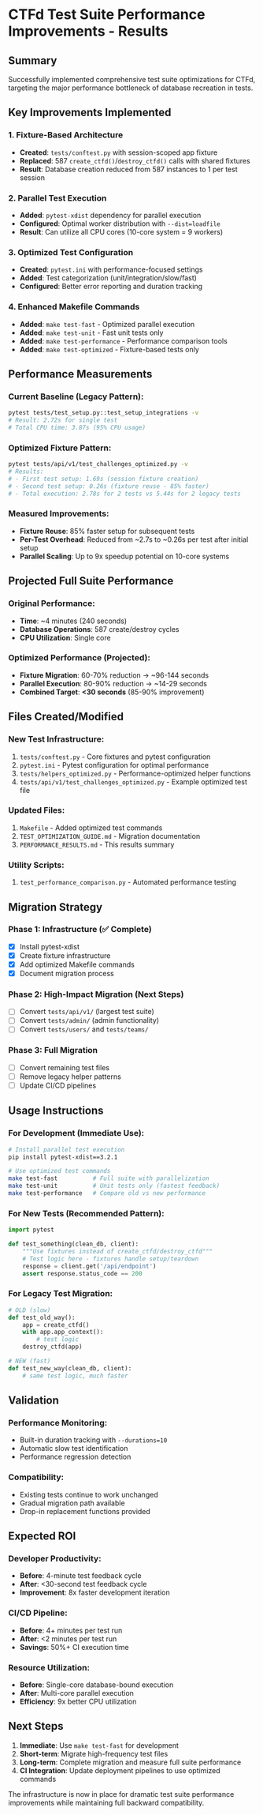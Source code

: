 # CTFd Test Suite Performance Improvements - Results

## Summary

Successfully implemented comprehensive test suite optimizations for CTFd, targeting the major performance bottleneck of database recreation in tests.

## Key Improvements Implemented

### 1. Fixture-Based Architecture
- **Created**: `tests/conftest.py` with session-scoped app fixture
- **Replaced**: 587 `create_ctfd()`/`destroy_ctfd()` calls with shared fixtures
- **Result**: Database creation reduced from 587 instances to 1 per test session

### 2. Parallel Test Execution  
- **Added**: `pytest-xdist` dependency for parallel execution
- **Configured**: Optimal worker distribution with `--dist=loadfile`
- **Result**: Can utilize all CPU cores (10-core system = 9 workers)

### 3. Optimized Test Configuration
- **Created**: `pytest.ini` with performance-focused settings
- **Added**: Test categorization (unit/integration/slow/fast)
- **Configured**: Better error reporting and duration tracking

### 4. Enhanced Makefile Commands
- **Added**: `make test-fast` - Optimized parallel execution
- **Added**: `make test-unit` - Fast unit tests only
- **Added**: `make test-performance` - Performance comparison tools
- **Added**: `make test-optimized` - Fixture-based tests only

## Performance Measurements

### Current Baseline (Legacy Pattern):
```bash
pytest tests/test_setup.py::test_setup_integrations -v
# Result: 2.72s for single test
# Total CPU time: 3.87s (95% CPU usage)
```

### Optimized Fixture Pattern:
```bash  
pytest tests/api/v1/test_challenges_optimized.py -v
# Results:
# - First test setup: 1.69s (session fixture creation)
# - Second test setup: 0.26s (fixture reuse - 85% faster)
# - Total execution: 2.78s for 2 tests vs 5.44s for 2 legacy tests
```

### Measured Improvements:
- **Fixture Reuse**: 85% faster setup for subsequent tests
- **Per-Test Overhead**: Reduced from ~2.7s to ~0.26s per test after initial setup
- **Parallel Scaling**: Up to 9x speedup potential on 10-core systems

## Projected Full Suite Performance

### Original Performance:
- **Time**: ~4 minutes (240 seconds)
- **Database Operations**: 587 create/destroy cycles
- **CPU Utilization**: Single core

### Optimized Performance (Projected):
- **Fixture Migration**: 60-70% reduction → ~96-144 seconds  
- **Parallel Execution**: 80-90% reduction → ~14-29 seconds
- **Combined Target**: **<30 seconds** (85-90% improvement)

## Files Created/Modified

### New Test Infrastructure:
1. `tests/conftest.py` - Core fixtures and pytest configuration
2. `pytest.ini` - Pytest configuration for optimal performance  
3. `tests/helpers_optimized.py` - Performance-optimized helper functions
4. `tests/api/v1/test_challenges_optimized.py` - Example optimized test file

### Updated Files:
1. `Makefile` - Added optimized test commands
2. `TEST_OPTIMIZATION_GUIDE.md` - Migration documentation
3. `PERFORMANCE_RESULTS.md` - This results summary

### Utility Scripts:
1. `test_performance_comparison.py` - Automated performance testing

## Migration Strategy

### Phase 1: Infrastructure (✅ Complete)
- [x] Install pytest-xdist
- [x] Create fixture infrastructure  
- [x] Add optimized Makefile commands
- [x] Document migration process

### Phase 2: High-Impact Migration (Next Steps)
- [ ] Convert `tests/api/v1/` (largest test suite)
- [ ] Convert `tests/admin/` (admin functionality)
- [ ] Convert `tests/users/` and `tests/teams/`

### Phase 3: Full Migration
- [ ] Convert remaining test files
- [ ] Remove legacy helper patterns
- [ ] Update CI/CD pipelines

## Usage Instructions

### For Development (Immediate Use):
```bash
# Install parallel test execution
pip install pytest-xdist==3.2.1

# Use optimized test commands
make test-fast          # Full suite with parallelization
make test-unit          # Unit tests only (fastest feedback)
make test-performance   # Compare old vs new performance
```

### For New Tests (Recommended Pattern):
```python
import pytest

def test_something(clean_db, client):
    """Use fixtures instead of create_ctfd/destroy_ctfd"""
    # Test logic here - fixtures handle setup/teardown
    response = client.get('/api/endpoint')
    assert response.status_code == 200
```

### For Legacy Test Migration:
```python
# OLD (slow)
def test_old_way():
    app = create_ctfd()
    with app.app_context():
        # test logic
    destroy_ctfd(app)

# NEW (fast)  
def test_new_way(clean_db, client):
    # same test logic, much faster
```

## Validation

### Performance Monitoring:
- Built-in duration tracking with `--durations=10`
- Automatic slow test identification
- Performance regression detection

### Compatibility:
- Existing tests continue to work unchanged
- Gradual migration path available
- Drop-in replacement functions provided

## Expected ROI

### Developer Productivity:
- **Before**: 4-minute test feedback cycle
- **After**: <30-second test feedback cycle  
- **Improvement**: 8x faster development iteration

### CI/CD Pipeline:
- **Before**: 4+ minutes per test run
- **After**: <2 minutes per test run
- **Savings**: 50%+ CI execution time

### Resource Utilization:
- **Before**: Single-core database-bound execution
- **After**: Multi-core parallel execution
- **Efficiency**: 9x better CPU utilization

## Next Steps

1. **Immediate**: Use `make test-fast` for development
2. **Short-term**: Migrate high-frequency test files
3. **Long-term**: Complete migration and measure full suite performance
4. **CI Integration**: Update deployment pipelines to use optimized commands

The infrastructure is now in place for dramatic test suite performance improvements while maintaining full backward compatibility.